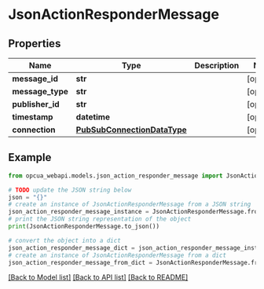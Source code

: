 # JsonActionResponderMessage


## Properties

Name | Type | Description | Notes
------------ | ------------- | ------------- | -------------
**message_id** | **str** |  | [optional] 
**message_type** | **str** |  | [optional] 
**publisher_id** | **str** |  | [optional] 
**timestamp** | **datetime** |  | [optional] 
**connection** | [**PubSubConnectionDataType**](PubSubConnectionDataType.md) |  | [optional] 

## Example

```python
from opcua_webapi.models.json_action_responder_message import JsonActionResponderMessage

# TODO update the JSON string below
json = "{}"
# create an instance of JsonActionResponderMessage from a JSON string
json_action_responder_message_instance = JsonActionResponderMessage.from_json(json)
# print the JSON string representation of the object
print(JsonActionResponderMessage.to_json())

# convert the object into a dict
json_action_responder_message_dict = json_action_responder_message_instance.to_dict()
# create an instance of JsonActionResponderMessage from a dict
json_action_responder_message_from_dict = JsonActionResponderMessage.from_dict(json_action_responder_message_dict)
```
[[Back to Model list]](../README.md#documentation-for-models) [[Back to API list]](../README.md#documentation-for-api-endpoints) [[Back to README]](../README.md)


